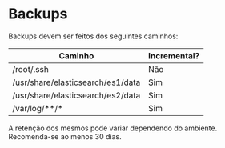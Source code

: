 # Backups

Backups devem ser feitos dos seguintes caminhos:

| Caminho                           | Incremental? |
|-----------------------------------|--------------|
| /root/.ssh                        | Não          |
| /usr/share/elasticsearch/es1/data | Sim          |  
| /usr/share/elasticsearch/es2/data | Sim          |  
| /var/log/**/*                     | Sim          |

A retenção dos mesmos pode variar dependendo do ambiente. Recomenda-se ao menos 30 dias.